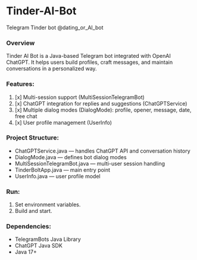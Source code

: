 # Tinder-AI-Bot
Telegram Tinder bot @dating_or_AI_bot

### **Overview**

Tinder AI Bot is a Java-based Telegram bot integrated with OpenAI ChatGPT.
It helps users build profiles, craft messages, and maintain conversations in a personalized way.

### **Features:**

1. [x] Multi-session support (MultiSessionTelegramBot)
2. [x] ChatGPT integration for replies and suggestions (ChatGPTService)
3. [x] Multiple dialog modes (DialogMode): profile, opener, message, date, free chat
4. [x] User profile management (UserInfo)

### **Project Structure:**

* ChatGPTService.java — handles ChatGPT API and conversation history
* DialogMode.java — defines bot dialog modes
* MultiSessionTelegramBot.java — multi-user session handling
* TinderBoltApp.java — main entry point
* UserInfo.java — user profile model

### **Run:**

1. Set environment variables.
2. Build and start.

### **Dependencies:**

* TelegramBots Java Library
* ChatGPT Java SDK
* Java 17+
